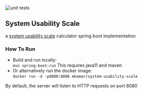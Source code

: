 ![unit tests](https://github.com/mhmdk/system-usability-scale/actions/workflows/main.yml/badge.svg)

## System Usability Scale

a [system usability scale](https://www.usability.gov/how-to-and-tools/methods/system-usability-scale.html) calculator
spring boot implementation  

### How To Run
- Build and run locally:  
  `mvn spring-boot:run`  This requires java11 and maven
- Or alternatively run the docker image:  
  `docker run -d -p8080:8080 mkamar/system-usability-scale`

By default, the server will listen to HTTP requests on port 8080
